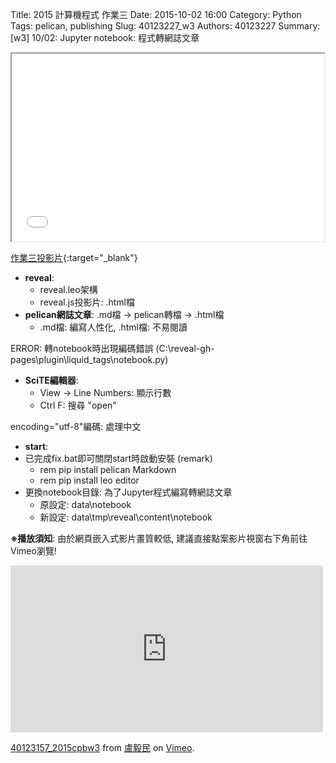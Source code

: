 Title: 2015 計算機程式 作業三
Date: 2015-10-02 16:00
Category: Python
Tags: pelican, publishing
Slug: 40123227_w3
Authors: 40123227
Summary: [w3] 10/02: Jupyter notebook: 程式轉網誌文章





<iframe src="40123227_cp_w3_p.html" width="500" height="300"></iframe>

[作業三投影片](40123227_cp_w3_p.html){:target="_blank"}

  * **reveal**:
      * reveal.leo架構
      * reveal.js投影片: .html檔
  * **pelican網誌文章**: .md檔 -> pelican轉檔 -> .html檔
      * .md檔: 編寫人性化, .html檔: 不易閱讀

ERROR: 轉notebook時出現編碼錯誤 (C:\reveal-gh-pages\plugin\liquid_tags\notebook.py)

  * **SciTE編輯器**:
    * View -> Line Numbers: 顯示行數
    * Ctrl F: 搜尋 "open"

encoding="utf-8"編碼: 處理中文

  * **start**:
  * 已完成fix.bat即可關閉start時啟動安裝 (remark)
    * rem pip install pelican Markdown
    * rem pip install leo editor
  * 更換notebook目錄: 為了Jupyter程式編寫轉網誌文章
    * 原設定: data\notebook
    * 新設定: data\tmp\reveal\content\notebook


**※播放須知**: 由於網頁嵌入式影片畫質較低, 建議直接點案影片視窗右下角前往Vimeo瀏覽!

<iframe src="https://player.vimeo.com/video/145548068" width="500" height="267" frameborder="0" webkitallowfullscreen mozallowfullscreen allowfullscreen></iframe> <p><a href="https://vimeo.com/145548068">40123157_2015cpbw3</a> from <a href="https://vimeo.com/user25757242">盧毅民</a> on <a href="https://vimeo.com">Vimeo</a>.</p>

